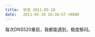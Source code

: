 ```yaml
---
title:  状态 2011-05-18
date:   2011-05-18 16:36:57 +0800
---
```


每次DNS520重启，我都能遇到，极度郁闷。

<!--26-->

